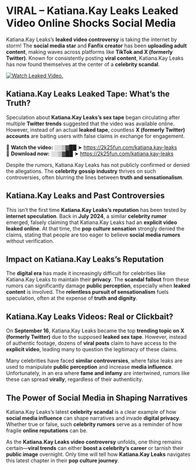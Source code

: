 # VIRAL – Katiana.Kay Leaks Leaked Video Online Shocks Social Media 

Katiana.Kay Leaks’s **leaked video controversy** is taking the internet by storm! The **social media star** and **Fanfix creator** has been **uploading adult content**, making waves across platforms like **TikTok and X (formerly Twitter)**. Known for consistently posting **viral content**, Katiana.Kay Leaks has now found themselves at the center of a **celebrity scandal**.  

[![Watch Leaked Video.](https://miro.medium.com/v2/resize:fit:828/format:webp/1*cilzJN44JGOrTw9NJCrNHA.gif "Watch Leaked Video")](https://2k25fun.com/katiana.kay-leaks)

## **Katiana.Kay Leaks Leaked Tape: What’s the Truth?**  
Speculation about **Katiana.Kay Leaks’s sex tape** began circulating after multiple **Twitter trends** suggested that the video was available online. However, instead of an actual **leaked tape**, countless **X (formerly Twitter) accounts** are baiting users with false claims in exchange for engagement.  

🔹 **Watch the video:** ░░▒▓██ ➤ https://2k25fun.com/katiana.kay-leaks  
🔹 **Download now:** ░░▒▓██ ➤ https://2k25fun.com/katiana.kay-leaks  

Despite the rumors, Katiana.Kay Leaks has not publicly confirmed or denied the allegations. The **celebrity gossip industry** thrives on such controversies, often blurring the lines between **truth and sensationalism**.  

## **Katiana.Kay Leaks and Past Controversies**  
This isn’t the first time **Katiana.Kay Leaks’s reputation** has been tested by **internet speculation**. Back in **July 2024**, a similar **celebrity rumor** emerged, falsely claiming that Katiana.Kay Leaks had an **explicit video leaked online**. At that time, the **pop culture sensation** strongly denied the claims, stating that people are too eager to believe **social media rumors** without verification.  

## **Impact on Katiana.Kay Leaks’s Reputation**  
The **digital era** has made it increasingly difficult for celebrities like Katiana.Kay Leaks to maintain their **privacy**. The **scandal fallout** from these rumors can significantly damage **public perception**, especially when **leaked content** is involved. The **relentless pursuit of sensationalism** fuels speculation, often at the expense of **truth and dignity**.  

## **Katiana.Kay Leaks Videos: Real or Clickbait?**  
On **September 16**, Katiana.Kay Leaks became the top **trending topic on X (formerly Twitter)** due to the supposed **leaked sex tape**. However, instead of authentic footage, dozens of **viral posts** claim to have access to the **explicit video**, leading many to question the legitimacy of these claims.  

Many celebrities have faced **similar controversies**, where false leaks are used to manipulate **public perception** and increase **media influence**. Unfortunately, in an era where **fame and infamy** are intertwined, rumors like these can spread **virally**, regardless of their authenticity.  

## **The Power of Social Media in Shaping Narratives**  
Katiana.Kay Leaks’s latest **celebrity scandal** is a clear example of how **social media influence** can shape narratives and invade **digital privacy**. Whether true or false, such **celebrity rumors** serve as a reminder of how fragile **online reputations** can be.  

As the **Katiana.Kay Leaks video controversy** unfolds, one thing remains certain—**viral trends** can either **boost a celebrity’s career** or tarnish their **public image** overnight. Only time will tell how **Katiana.Kay Leaks** navigates this latest chapter in their **pop culture journey**. 